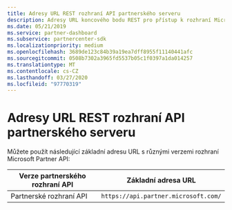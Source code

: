 ```yaml
---
title: Adresy URL REST rozhraní API partnerského serveru
description: Adresy URL koncového bodu REST pro přístup k rozhraní Microsoft Partner API.
ms.date: 05/21/2019
ms.service: partner-dashboard
ms.subservice: partnercenter-sdk
ms.localizationpriority: medium
ms.openlocfilehash: 3689de123c84b39a19ea7dff8955f11140441afc
ms.sourcegitcommit: 0508b7302a3965fd5537b05c1f0397a1da014257
ms.translationtype: MT
ms.contentlocale: cs-CZ
ms.lasthandoff: 03/27/2020
ms.locfileid: "97770319"
---
```

# <a name="partner-api-rest-urls"></a>Adresy URL REST rozhraní API partnerského serveru

Můžete použít následující základní adresu URL s různými verzemi rozhraní Microsoft Partner API:

| Verze partnerského rozhraní API | Základní adresa URL |
| --- | --- |
| Partnerské rozhraní API | `https://api.partner.microsoft.com/` |